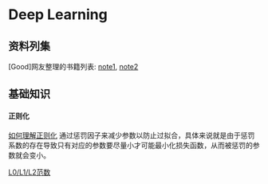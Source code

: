 # Deep Learning

## 资料列集
[Good]网友整理的书籍列表: [note1](https://github.com/ty4z2008/Qix/blob/master/dl.md), [note2](https://github.com/ty4z2008/Qix/blob/master/dl2.md)

## 基础知识

#### 正则化
[如何理解正则化](http://doc.okbase.net/jianxinzhou/archive/111322.html)
通过惩罚因子来减少参数以防止过拟合，具体来说就是由于惩罚系数的存在导致只有对应的参数要尽量小才可能最小化损失函数，从而被惩罚的参数就会变小。

[L0/L1/L2范数](http://blog.csdn.net/zouxy09/article/details/24971995/)
